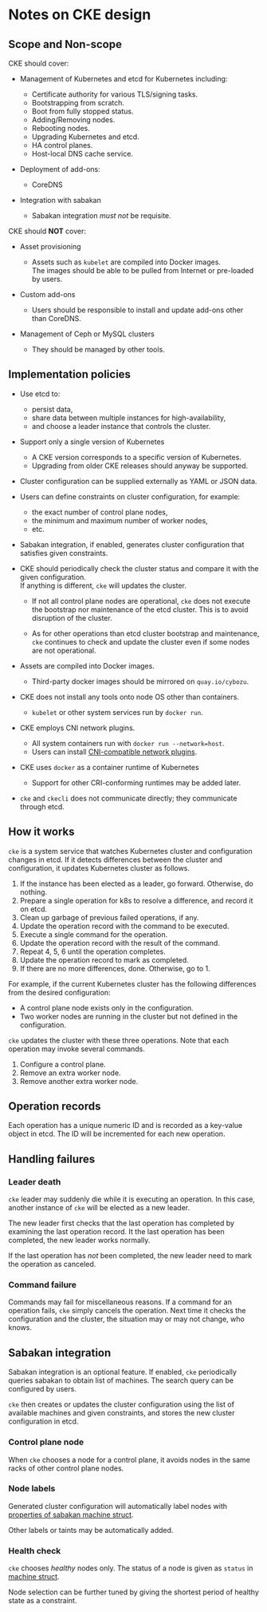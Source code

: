 Notes on CKE design
===================

Scope and Non-scope
-------------------

CKE should cover:

* Management of Kubernetes and etcd for Kubernetes including:

    * Certificate authority for various TLS/signing tasks.
    * Bootstrapping from scratch.
    * Boot from fully stopped status.
    * Adding/Removing nodes.
    * Rebooting nodes.
    * Upgrading Kubernetes and etcd.
    * HA control planes.
    * Host-local DNS cache service.

* Deployment of add-ons:

    * CoreDNS

* Integration with sabakan

    * Sabakan integration *must not* be requisite.

CKE should **NOT** cover:

* Asset provisioning

    * Assets such as `kubelet` are compiled into Docker images.  
      The images should be able to be pulled from Internet or
      pre-loaded by users.

* Custom add-ons

    * Users should be responsible to install and update add-ons other than CoreDNS.

* Management of Ceph or MySQL clusters

    * They should be managed by other tools.

Implementation policies
-----------------------

* Use etcd to:

    * persist data,
    * share data between multiple instances for high-availability,
    * and choose a leader instance that controls the cluster.

* Support only a single version of Kubernetes

    * A CKE version corresponds to a specific version of Kubernetes.
    * Upgrading from older CKE releases should anyway be supported.

* Cluster configuration can be supplied externally as YAML or JSON data.

* Users can define constraints on cluster configuration, for example:

    * the exact number of control plane nodes,
    * the minimum and maximum number of worker nodes,
    * etc.

* Sabakan integration, if enabled, generates cluster configuration that
    satisfies given constraints.

* CKE should periodically check the cluster status and compare it with
    the given configuration.  
    If anything is different, `cke` will updates the cluster.

    * If not all control plane nodes are operational, `cke` does not
        execute the bootstrap nor maintenance of the etcd cluster.
        This is to avoid disruption of the cluster.

    * As for other operations than etcd cluster bootstrap and maintenance,
        `cke` continues to check and update the cluster even if some nodes
        are not operational.

* Assets are compiled into Docker images.

    * Third-party docker images should be mirrored on `quay.io/cybozu`.

* CKE does not install any tools onto node OS other than containers.

    * `kubelet` or other system services run by `docker run`.

* CKE employs CNI network plugins.

    * All system containers run with `docker run --network=host`.
    * Users can install [CNI-compatible network plugins](https://github.com/containernetworking/cni#3rd-party-plugins).

* CKE uses `docker` as a container runtime of Kubernetes

    * Support for other CRI-conforming runtimes may be added later.

* `cke` and `ckecli` does not communicate directly; they communicate through etcd.

How it works
------------

`cke` is a system service that watches Kubernetes cluster and configuration
changes in etcd.  If it detects differences between the cluster and configuration,
it updates Kubernetes cluster as follows.

1. If the instance has been elected as a leader, go forward.  Otherwise, do nothing.
2. Prepare a single operation for k8s to resolve a difference, and record it on etcd.
3. Clean up garbage of previous failed operations, if any.
4. Update the operation record with the command to be executed.
5. Execute a single command for the operation.
6. Update the operation record with the result of the command.
7. Repeat 4, 5, 6 until the operation completes.
8. Update the operation record to mark as completed.
9. If there are no more differences, done.  Otherwise, go to 1.

For example, if the current Kubernetes cluster has the following differences from
the desired configuration:

* A control plane node exists only in the configuration.
* Two worker nodes are running in the cluster but not defined in the configuration.

`cke` updates the cluster with these three operations.
Note that each operation may invoke several commands.

1. Configure a control plane.
2. Remove an extra worker node.
3. Remove another extra worker node.

Operation records
-----------------

Each operation has a unique numeric ID and is recorded as a key-value object in etcd.
The ID will be incremented for each new operation.

Handling failures
-----------------

### Leader death

`cke` leader may suddenly die while it is executing an operation.
In this case, another instance of `cke` will be elected as a new leader.

The new leader first checks that the last operation has completed by examining
the last operation record.  It the last operation has been completed, the new
leader works normally.

If the last operation has *not* been completed, the new leader need to mark
the operation as canceled.

### Command failure

Commands may fail for miscellaneous reasons.  If a command for an operation
fails, `cke` simply cancels the operation.  Next time it checks the configuration
and the cluster, the situation may or may not change, who knows.

Sabakan integration
-------------------

Sabakan integration is an optional feature.  If enabled, `cke` periodically
queries sabakan to obtain list of machines.  The search query can be configured
by users.

`cke` then creates or updates the cluster configuration using the list of
available machines and given constraints, and stores the new cluster
configuration in etcd.

### Control plane node

When `cke` chooses a node for a control plane, it avoids nodes in the same
racks of other control plane nodes.

### Node labels

Generated cluster configuration will automatically label nodes with
[properties of sabakan machine struct][machine].

Other labels or taints may be automatically added.

### Health check

`cke` chooses *healthy* nodes only.
The status of a node is given as `status` in [machine struct][machine].

Node selection can be further tuned by giving the shortest period of
healthy state as a constraint.

[machine]: https://github.com/cybozu-go/sabakan/blob/master/docs/machine.md#machine-struct
